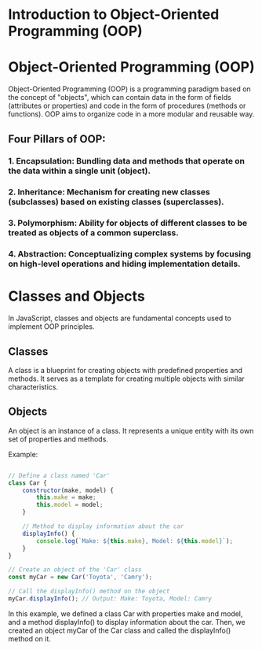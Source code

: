 # Introduction to Object-Oriented Programming (OOP)

# Object-Oriented Programming (OOP)
Object-Oriented Programming (OOP) is a programming paradigm based on the concept of "objects", which can contain data in the form of fields (attributes or properties) and code in the form of procedures (methods or functions). OOP aims to organize code in a more modular and reusable way.

## Four Pillars of OOP:
### 1. Encapsulation: Bundling data and methods that operate on the data within a single unit (object).
### 2. Inheritance: Mechanism for creating new classes (subclasses) based on existing classes (superclasses).
### 3. Polymorphism: Ability for objects of different classes to be treated as objects of a common superclass.
### 4. Abstraction: Conceptualizing complex systems by focusing on high-level operations and hiding implementation details.

# Classes and Objects
In JavaScript, classes and objects are fundamental concepts used to implement OOP principles.

## Classes
A class is a blueprint for creating objects with predefined properties and methods. It serves as a template for creating multiple objects with similar characteristics.

## Objects
An object is an instance of a class. It represents a unique entity with its own set of properties and methods.

Example:
```javascript

// Define a class named 'Car'
class Car {
    constructor(make, model) {
        this.make = make;
        this.model = model;
    }

    // Method to display information about the car
    displayInfo() {
        console.log(`Make: ${this.make}, Model: ${this.model}`);
    }
}

// Create an object of the 'Car' class
const myCar = new Car('Toyota', 'Camry');

// Call the displayInfo() method on the object
myCar.displayInfo(); // Output: Make: Toyota, Model: Camry
```
In this example, we defined a class Car with properties make and model, and a method displayInfo() to display information about the car. Then, we created an object myCar of the Car class and called the displayInfo() method on it.

